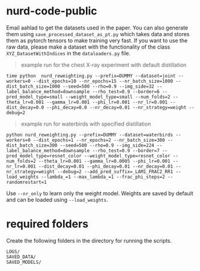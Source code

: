 # nurd-code-public

Email aahlad to get the datasets used in the paper. You can also generate them using `save_processed_dataset_as_pt.py` which takes data and stores them as pytorch tensors to make training very fast. If you want to use the raw data, please make a dataset with the functionality of the class `XYZ_DatasetWithIndices` in the `dataloaders.py` file.

 > example run for the chest X-ray experiment with default distillation

 ```
 time python  nurd_reweighting.py --prefix=DUMMY --dataset=joint --workers=0 --dist_epochs=10 --nr_epochs=15 --nr_batch_size=1000 --dist_batch_size=1000 --seed=500 --rho=0.9 --img_side=32 --label_balance_method=downsample --rho_test=0.9 --border=6 --pred_model_type=small --weight_model_type=small --num_folds=2 --theta_lr=0.001 --gamma_lr=0.001 --phi_lr=0.001 --nr_lr=0.001 --dist_decay=0.0 --phi_decay=0.0 --nr_decay=0.01 --nr_strategy=weight --debug=2
 ```

 > example run for waterbirds with specified distillation

 ```
 python nurd_reweighting.py --prefix=DUMMY --dataset=waterbirds --workers=0 --dist_epochs=1 --nr_epochs=2 --nr_batch_size=300 --dist_batch_size=300 --seed=500 --rho=0.9 --img_side=224 --label_balance_method=downsample --rho_test=0.9 --border=7 --pred_model_type=resnet_color --weight_model_type=resnet_color --num_folds=2 --theta_lr=0.001 --gamma_lr=0.0005 --phi_lr=0.001 --nr_lr=0.001 --dist_decay=0.01 --phi_decay=0.01 --nr_decay=0.01 --nr_strategy=weight --debug=2 --add_pred_suffix=_LAM1_FRAC2_RR1 --load_weights --lambda_=1 --max_lambda_=1 --frac_phi_steps=2 --randomrestart=1
 ```


Use `--nr_only` to learn only the weight model. Weights are saved by default and can be loaded using `--load_weights`.


 # required folders

 Create the following folders in the directory for running the scripts. 

 ```
LOGS/
SAVED_DATA/
SAVED_MODELS/
```
